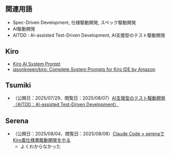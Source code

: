 ## 関連用語
- Spec-Driven Development, 仕様駆動開発, スペック駆動開発
- AI駆動開発
- AITDD : AI-assisted Test-Driven Development, AI支援型のテスト駆動開発

## Kiro
- [Kiro AI System Prompt](https://gist.github.com/CypherpunkSamurai/ad7be9c3ea07cf4fe55053323012ab4d)
- [jasonkneen/kiro: Complete System Prompts for Kiro IDE by Amazon](https://github.com/jasonkneen/kiro)

## Tsumiki
- （公開日：2025/07/29、閲覧日：2025/08/07）[AI支援型のテスト駆動開発（AITDD：AI\-assisted Test\-Driven Development）](https://classmethod.jp/news/20250729-tsumiki/)

## Serena
- （公開日：2025/08/04、閲覧日：2025/08/08）[Claude Code × serenaでKiro風仕様書駆動開発をやる](https://zenn.dev/sasakir/articles/ecca27ffe5e2ee)
    - よくわからなかった
